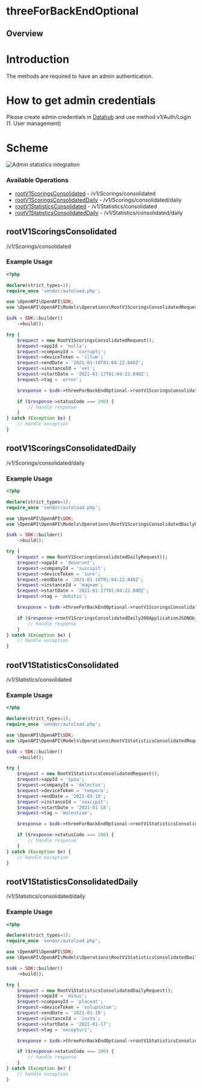 # threeForBackEndOptional

## Overview

# Introduction
The methods are required to have an admin authentication.

# How to get admin credentials
Please create admin credentials in [Datahub](https://userdatahub.com) and use method v1/Auth/Login (1. User management)

# Scheme
![Admin statistics integration](https://website-cliparts-datamotion.s3.us-east-2.amazonaws.com/Dev.portal/admin+statistics+integration.png)

### Available Operations

* [rootV1ScoringsConsolidated](#rootv1scoringsconsolidated) - /v1/Scorings/consolidated
* [rootV1ScoringsConsolidatedDaily](#rootv1scoringsconsolidateddaily) - /v1/Scorings/consolidated/daily
* [rootV1StatisticsConsolidated](#rootv1statisticsconsolidated) - /v1/Statistics/consolidated
* [rootV1StatisticsConsolidatedDaily](#rootv1statisticsconsolidateddaily) - /v1/Statistics/consolidated/daily

## rootV1ScoringsConsolidated

/v1/Scorings/consolidated

### Example Usage

```php
<?php

declare(strict_types=1);
require_once 'vendor/autoload.php';

use \OpenAPI\OpenAPI\SDK;
use \OpenAPI\OpenAPI\Models\Operations\RootV1ScoringsConsolidatedRequest;

$sdk = SDK::builder()
    ->build();

try {
    $request = new RootV1ScoringsConsolidatedRequest();
    $request->appId = 'nulla';
    $request->companyId = 'corrupti';
    $request->deviceToken = 'illum';
    $request->endDate = '2021-01-18T01:04:22.840Z';
    $request->instanceId = 'vel';
    $request->startDate = '2021-01-17T01:04:22.840Z';
    $request->tag = 'error';

    $response = $sdk->threeForBackEndOptional->rootV1ScoringsConsolidated($request);

    if ($response->statusCode === 200) {
        // handle response
    }
} catch (Exception $e) {
    // handle exception
}
```

## rootV1ScoringsConsolidatedDaily

/v1/Scorings/consolidated/daily

### Example Usage

```php
<?php

declare(strict_types=1);
require_once 'vendor/autoload.php';

use \OpenAPI\OpenAPI\SDK;
use \OpenAPI\OpenAPI\Models\Operations\RootV1ScoringsConsolidatedDailyRequest;

$sdk = SDK::builder()
    ->build();

try {
    $request = new RootV1ScoringsConsolidatedDailyRequest();
    $request->appId = 'deserunt';
    $request->companyId = 'suscipit';
    $request->deviceToken = 'iure';
    $request->endDate = '2021-01-18T01:04:22.840Z';
    $request->instanceId = 'magnam';
    $request->startDate = '2021-01-17T01:04:22.840Z';
    $request->tag = 'debitis';

    $response = $sdk->threeForBackEndOptional->rootV1ScoringsConsolidatedDaily($request);

    if ($response->rootV1ScoringsConsolidatedDaily200ApplicationJSONObject !== null) {
        // handle response
    }
} catch (Exception $e) {
    // handle exception
}
```

## rootV1StatisticsConsolidated

/v1/Statistics/consolidated

### Example Usage

```php
<?php

declare(strict_types=1);
require_once 'vendor/autoload.php';

use \OpenAPI\OpenAPI\SDK;
use \OpenAPI\OpenAPI\Models\Operations\RootV1StatisticsConsolidatedRequest;

$sdk = SDK::builder()
    ->build();

try {
    $request = new RootV1StatisticsConsolidatedRequest();
    $request->appId = 'ipsa';
    $request->companyId = 'delectus';
    $request->deviceToken = 'tempora';
    $request->endDate = '2021-03-18';
    $request->instanceId = 'suscipit';
    $request->startDate = '2021-01-18';
    $request->tag = 'molestiae';

    $response = $sdk->threeForBackEndOptional->rootV1StatisticsConsolidated($request);

    if ($response->statusCode === 200) {
        // handle response
    }
} catch (Exception $e) {
    // handle exception
}
```

## rootV1StatisticsConsolidatedDaily

/v1/Statistics/consolidated/daily

### Example Usage

```php
<?php

declare(strict_types=1);
require_once 'vendor/autoload.php';

use \OpenAPI\OpenAPI\SDK;
use \OpenAPI\OpenAPI\Models\Operations\RootV1StatisticsConsolidatedDailyRequest;

$sdk = SDK::builder()
    ->build();

try {
    $request = new RootV1StatisticsConsolidatedDailyRequest();
    $request->appId = 'minus';
    $request->companyId = 'placeat';
    $request->deviceToken = 'voluptatum';
    $request->endDate = '2021-01-18';
    $request->instanceId = 'iusto';
    $request->startDate = '2021-01-17';
    $request->tag = 'excepturi';

    $response = $sdk->threeForBackEndOptional->rootV1StatisticsConsolidatedDaily($request);

    if ($response->statusCode === 200) {
        // handle response
    }
} catch (Exception $e) {
    // handle exception
}
```
